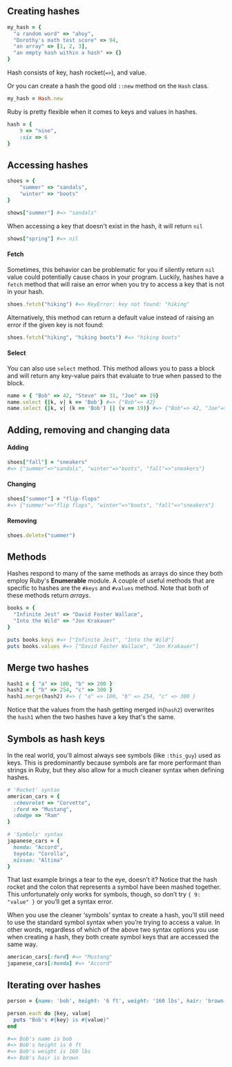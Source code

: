 ## Creating hashes

```ruby
my_hash = {
  "a random word" => "ahoy",
  "Dorothy's math test score" => 94,
  "an array" => [1, 2, 3],
  "an empty hash within a hash" => {}
}
```
Hash consists of key, hash rocket(`=>`), and value.

Or you can create a hash the good old `::new` method on the `Hash` class.
```ruby
my_hash = Hash.new
```

Ruby is pretty flexible when it comes to keys and values in hashes.
```ruby
hash = {
	9 => "nine",
	:six => 6
}
```

## Accessing hashes
```ruby
shoes = {
	"summer" => "sandals",
	"winter" => "boots"
}

shows["summer"] #=> "sandals"
```

When accessing a key that doesn't exist in the hash, it will return `nil`
```ruby
shows["spring"] #=> nil
```

#### Fetch
Sometimes, this behavior can be problematic for you if silently return `nil` value could potentially cause chaos in your program. Luckily, hashes have a `fetch` method that will raise an error when you try to access a key that is not in your hash.
```ruby
shoes.fetch("hiking") #=> KeyError: key not found: "hiking"
```
Alternatively, this method can return a default value instead of raising an error if the given key is not found:
```ruby
shoes.fetch("hiking", "hiking boots") #=> "hiking boots"
```

#### Select
You can also use `select` method.
This method allows you to pass a block and will return any key-value pairs that evaluate to true when passed to the block.
```ruby
name = { "Bob" => 42, "Steve" => 31, "Joe" => 19}
name.select {|k, v| k == 'Bob'} #=> {"Bob"=> 42}
name.select {|k, v| (k == 'Bob') || (v == 19)} #=> {"Bob"=> 42, "Joe"=> 19}
```

## Adding, removing and changing data

#### Adding
```ruby
shoes["fall"] = "sneakers"
#=> {"summer"=>"sandals", "winter"=>"boots", "fall"=>"sneakers"}
```

#### Changing
```ruby
shoes["summer"] = "flip-flops"
#=> {"summer"=>"flip flops", "winter"=>"boots", "fall"=>"sneakers"}
```

#### Removing
```ruby
shoes.delete("summer")
```

## Methods

Hashes respond to many of the same methods as arrays do since they both employ Ruby's **Enumerable** module.
A couple of useful methods that are specific to hashes are the `#keys` and `#values` method. Note that both of these methods return *arrays*.
```ruby
books = {
  "Infinite Jest" => "David Foster Wallace",
  "Into the Wild" => "Jon Krakauer"
}

puts books.keys #=> ["Infinite Jest", "Into the Wild"]
puts books.values #=> ["David Foster Wallace", "Jon Krakauer"]
```

## Merge two hashes
```ruby
hash1 = { "a" => 100, "b" => 200 }
hash2 = { "b" => 254, "c" => 300 }
hash1.merge(hash2) #=> { "a" => 100, "b" => 254, "c" => 300 }
```
Notice that the values from the hash getting merged in(`hash2`) overwrites the `hash1` when the two hashes have a key that's the same.

## Symbols as hash keys
In the real world, you'll almost always see symbols (like `:this_guy`) used as keys. This is predominantly because symbols are far more performant than strings in Ruby, but they also allow for a much cleaner syntax when defining hashes.
```ruby
# 'Rocket' syntax
american_cars = {
  :chevrolet => "Corvette",
  :ford => "Mustang",
  :dodge => "Ram"
}

# 'Symbols' syntax
japanese_cars = {
  honda: "Accord",
  toyota: "Corolla",
  nissan: "Altima"
}
```

That last example brings a tear to the eye, doesn’t it? Notice that the hash rocket and the colon that represents a symbol have been mashed together. This unfortunately only works for symbols, though, so don’t try `{ 9: "value" }` or you’ll get a syntax error.

When you use the cleaner ‘symbols’ syntax to create a hash, you’ll still need to use the standard symbol syntax when you’re trying to access a value. In other words, regardless of which of the above two syntax options you use when creating a hash, they both create symbol keys that are accessed the same way.

```ruby
american_cars[:ford] #=> "Mustang"
japanese_cars[:honda] #=> "Accord"
```

## Iterating over hashes
```ruby
person = {name: 'bob', height: '6 ft', weight: '160 lbs', hair: 'brown'}

person.each do |key, value|
  puts "Bob's #{key} is #{value}"
end

#=> Bob's name is bob
#=> Bob's height is 6 ft
#=> Bob's weight is 160 lbs
#=> Bob's hair is brown
```
